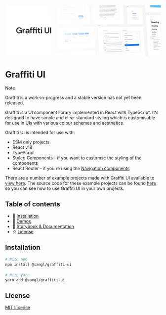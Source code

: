 ![The Graffiti UI logo accompanied by a screenshot of the UI components](.github/readme_header.jpg)

# Graffiti UI

> [!NOTE]
> Graffiti is a work-in-progress and a stable version has not yet been released.

Graffiti is a UI component library implemented in React with TypeScript. It's designed to have simple and clear standard styling which is customisable for use in UIs with various colour schemes and aesthetics.

Graffiti UI is intended for use with:

- ESM only projects
- React v18
- TypeScript
- Styled Components - if you want to customse the styling of the components
- React Router - if you're using the [Navigation components](./src/Navigation)

There are a number of example projects made with Graffiti UI available to [view here](https://samhynds.github.io/graffiti-demos). The source code for these example projects can be found [here](https://github.com/samhynds/graffiti-demos) so you can see how to use Graffiti UI in your own projects.

## Table of contents

- 💾 [Installation](#installation)
- 👀 [Demos](https://samhynds.github.io/graffiti-demos)
- 📘 [Storybook & Documentation](https://samhynds.github.io/graffiti-ui)
- ⚖️ [License](#license)

## Installation

```bash
# With npm
npm install @samgl/graffiti-ui

# With yarn
yarn add @samgl/graffiti-ui
```

## License

[MIT License](LICENSE)
